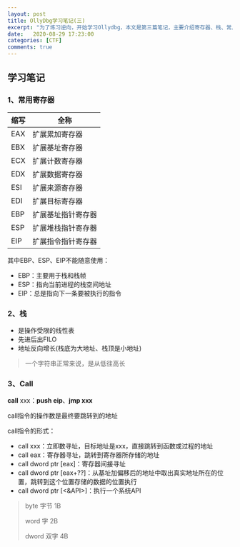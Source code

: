 ```yaml
---
layout: post
title: OllyDbg学习笔记(三)
excerpt: "为了练习逆向，开始学习Ollydbg，本文是第三篇笔记，主要介绍寄存器、栈、常用汇编指令"
date:   2020-08-29 17:23:00
categories: [CTF]
comments: true
---
```


## 学习笔记

### 1、常用寄存器

| 缩写 | 全称               |
| ---- | ------------------ |
| EAX  | 扩展累加寄存器     |
| EBX  | 扩展基址寄存器     |
| ECX  | 扩展计数寄存器     |
| EDX  | 扩展数据寄存器     |
| ESI  | 扩展来源寄存器     |
| EDI  | 扩展目标寄存器     |
| EBP  | 扩展基址指针寄存器 |
| ESP  | 扩展堆栈指针寄存器 |
| EIP  | 扩展指令指针寄存器 |

其中EBP、ESP、EIP不能随意使用：

* EBP：主要用于栈和栈帧
* ESP：指向当前进程的栈空间地址
* EIP：总是指向下一条要被执行的指令

### 2、栈

* 是操作受限的线性表
* 先进后出FILO
* 地址反向增长(栈底为大地址、栈顶是小地址)

> 一个字符串正常来说，是从低往高长

### 3、Call

**call** xxx：**push eip**、**jmp xxx**

call指令的操作数是最终要跳转到的地址

call指令的形式：

* call xxx：立即数寻址，目标地址是xxx，直接跳转到函数或过程的地址
* call eax：寄存器寻址，跳转到寄存器所存储的地址
* call dword ptr [eax]：寄存器间接寻址
* call dword ptr [eax+??]：从基址加偏移后的地址中取出真实地址所在的位置，跳转到这个位置存储的数据的位置执行
* call dword ptr [<&API>]：执行一个系统API

> byte 字节		1B
>
> word 字	   	2B
>
> dword 双字	4B
